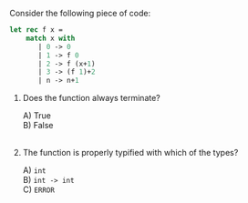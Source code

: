 Consider the following piece of code:

```ocaml
let rec f x =
    match x with
       | 0 -> 0
       | 1 -> f 0
       | 2 -> f (x+1)
       | 3 -> (f 1)+2
       | n -> n+1
```

1. Does the function always terminate?

    A) True<br />
    B) False<br /><br />

2. The function is properly typified with which of the types?

    A) `int`<br />
    B) `int -> int`<br />
    C) `ERROR`<br />